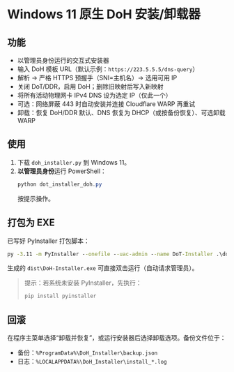 # Windows 11 原生 DoH 安装/卸载器

## 功能
- 以管理员身份运行的交互式安装器
- 输入 DoH 模板 URL（默认示例：`https://223.5.5.5/dns-query`）
- 解析 → 严格 HTTPS 预握手（SNI=主机名）→ 选用可用 IP
- 关闭 DoT/DDR，启用 DoH；删除旧映射后写入新映射
- 将所有活动物理网卡 IPv4 DNS 设为选定 IP（仅此一个）
- 可选：网络屏蔽 443 时自动安装并连接 Cloudflare WARP 再重试
- 卸载：恢复 DoH/DDR 默认、DNS 恢复为 DHCP（或按备份恢复）、可选卸载 WARP

## 使用
1. 下载 `doh_installer.py` 到 Windows 11。
2. **以管理员身份**运行 PowerShell：
   ```powershell
   python dot_installer_doh.py
   ```
   按提示操作。

## 打包为 EXE
已写好 PyInstaller 打包脚本：
```bat
py -3.11 -m PyInstaller --onefile --uac-admin --name DoT-Installer .\dot_installer.py
```
生成的 `dist\DoH-Installer.exe` 可直接双击运行（自动请求管理员）。

> 提示：若系统未安装 PyInstaller，先执行：
> ```powershell
> pip install pyinstaller
> ```

## 回滚
在程序主菜单选择“卸载并恢复”，或运行安装器后选择卸载选项。备份文件位于：
- 备份：`%ProgramData%\DoH_Installer\backup.json`
- 日志：`%LOCALAPPDATA%\DoH_Installer\install_*.log`
